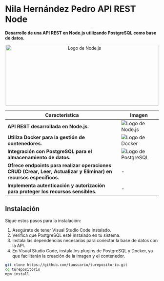 # Nila Hernández Pedro API REST Node

**Desarrollo de una API REST en Node.js utilizando PostgreSQL como base de datos.**

<div align="center">
  <img src="https://appmaster.io/api/_files/PqV7MuNwv89GrZvBd4LNNK/download/" alt="Logo de Node.js" width="500" height="200">
</div>

| Característica                                           | Imagen                                                                                     |
|----------------------------------------------------------|--------------------------------------------------------------------------------------------|
| **API REST desarrollada en Node.js.**                    | ![Logo de Node.js](https://upload.wikimedia.org/wikipedia/commons/d/d9/Node.js_logo.svg)     |
| **Utiliza Docker para la gestión de contenedores.**      | ![Logo de Docker](https://d1.awsstatic.com/acs/characters/Logos/Docker-Logo_Horizontel_279x131.b8a5c41e56b77706656d61080f6a0217a3ba356d.png)  |
| **Integración con PostgreSQL para el almacenamiento de datos.** | ![Logo de PostgreSQL](https://www.ovhcloud.com/sites/default/files/styles/text_media_horizontal/public/2021-09/ECX-1909_Hero_PostgreSQL_600x400%402x.png) |
| **Ofrece endpoints para realizar operaciones CRUD (Crear, Leer, Actualizar y Eliminar) en recursos específicos.** | - |
| **Implementa autenticación y autorización para proteger los recursos sensibles.** | - |


## Instalación

Sigue estos pasos para la instalación:

1. Asegúrate de tener Visual Studio Code instalado.
2. Verifica que PostgreSQL esté instalado en tu sistema.
3. Instala las dependencias necesarias para conectar la base de datos con la API.
4. En Visual Studio Code, instala los plugins de PostgreSQL y Docker, ya que facilitarán la creación de la imagen y el contenedor.

```bash
git clone https://github.com/tuusuario/turepositorio.git
cd turepositorio
npm install
